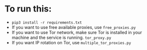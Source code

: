 # To run this:
- `pip3 install -r requirements.txt`
- If you want to use free available proxies, use `free_proxies.py`
- If you want to use Tor network, make sure Tor is installed in your machine and the service is running. `tor_proxy.py`
- If you want IP rotation on Tor, use `multiple_tor_proxies.py`
